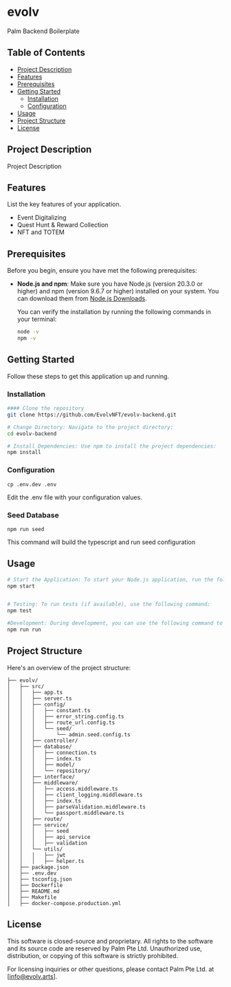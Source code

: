 # evolv
Palm Backend Boilerplate
## Table of Contents

- [Project Description](#project-description)
- [Features](#features)
- [Prerequisites](#prerequisites)
- [Getting Started](#getting-started)
    - [Installation](#installation)
    - [Configuration](#configuration)
- [Usage](#usage)
- [Project Structure](#project-structure)
- [License](#license)

## Project Description

Project Description
## Features

List the key features of your application.

- Event Digitalizing
- Quest Hunt & Reward Collection
- NFT and TOTEM

## Prerequisites

Before you begin, ensure you have met the following prerequisites:

- **Node.js and npm**: Make sure you have Node.js (version 20.3.0 or higher) and npm (version 9.6.7 or higher) installed on your system. You can download them from [Node.js Downloads](https://nodejs.org/).

  You can verify the installation by running the following commands in your terminal:

  ```bash
  node -v
  npm -v

## Getting Started
Follow these steps to get this application up and running.

### Installation

```bash
#### Clone the repository
git clone https://github.com/EvolvNFT/evolv-backend.git

# Change Directory: Navigate to the project directory:
cd evolv-backend

# Install Dependencies: Use npm to install the project dependencies:
npm install
```

### Configuration
```
cp .env.dev .env
```
Edit the .env file with your configuration values.


### Seed Database
```
npm run seed
```
This command will build the typescript and run seed configuration

## Usage
```bash
# Start the Application: To start your Node.js application, run the following command:
npm start


# Testing: To run tests (if available), use the following command:
npm test

#Development: During development, you can use the following command to start the application with hot-reloading for TypeScript files:
npm run run
```

## Project Structure
Here's an overview of the project structure:
```
├── evolv/
│   ├── src/
│   │   ├── app.ts
│   │   ├── server.ts
│   │   ├── config/
│   │   │   ├── constant.ts
│   │   │   ├── error_string.config.ts
│   │   │   ├── route_url.config.ts
│   │   │   └── seed/
│   │   │       └── admin.seed.config.ts
│   │   ├── controller/
│   │   ├── database/
│   │   │   ├── connection.ts
│   │   │   ├── index.ts
│   │   │   ├── model/
│   │   │   └── repository/
│   │   ├── interface/
│   │   ├── middleware/
│   │   │   ├── access.middleware.ts
│   │   │   ├── client_logging.middleware.ts
│   │   │   ├── index.ts
│   │   │   ├── parseValidation.middleware.ts
│   │   │   └── passport.middleware.ts
│   │   ├── route/
│   │   ├── service/
│   │   │   ├── seed
│   │   │   ├── api_service
│   │   │   ├── validation
│   │   └── utils/
│   │   │   ├── jwt
│   │   │   ├── helper.ts
│   ├── package.json
│   ├── .env.dev
│   ├── tsconfig.json
│   ├── Dockerfile
│   ├── README.md
│   ├── Makefile
│   ├── docker-compose.production.yml

```
## License

This software is closed-source and proprietary. All rights to the software and its source code are reserved by Palm Pte Ltd. Unauthorized use, distribution, or copying of this software is strictly prohibited.

For licensing inquiries or other questions, please contact Palm Pte Ltd. at [info@evolv.arts].



